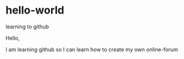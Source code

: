 # hello-world
learning to github


Hello, 

I am learning github so I can learn how to create my own online-forum
